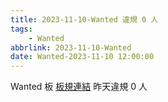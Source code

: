```yaml
---
title: 2023-11-10-Wanted 違規 0 人
tags:
    - Wanted
abbrlink: 2023-11-10-Wanted
date: Wanted-2023-11-10 12:00:00
---
```

Wanted 板 [板規連結](https://www.ptt.cc/bbs/Wanted/M.1608829773.A.D3B.html)
昨天違規 0 人
